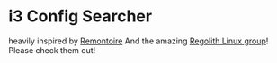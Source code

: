 # i3 Config Searcher

heavily inspired by [Remontoire](https://github.com/regolith-linux/remontoire)
And the amazing [Regolith Linux group](https://github.com/regolith-linux)!
Please check them out!  
